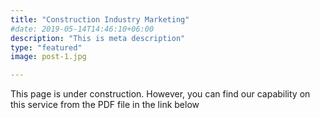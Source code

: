```yaml
---
title: "Construction Industry Marketing"
#date: 2019-05-14T14:46:10+06:00
description: "This is meta description"
type: "featured"
image: post-1.jpg

---
```


This page is under construction. However, you can find our capability on this service from the PDF file in the link below



<!-- ![](/images/post-img.jpg) -->
